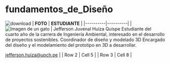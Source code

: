 # fundamentos_de_Diseño
![download](https://github.com/nardyliz12/fundamentos_de_dise-o/assets/151795724/965d7be4-01fb-46f4-9e69-7805768190c4)
| **FOTO** | **ESTUDIANTE** | 
|----------|----------|
| ![Imagen de un gato](https://www.example.com/cat.jpg)    | Jefferson Juvenal Huiza Quispe
Estudiante del cuarto año de la carrera de Ingeniería Ambiental, interesado en el desarrollo de proyectos sostenibles.
Coordinador de diseño y modelado 3D
Encargado del diseño y el modelamiento del prototipo en 3D a desarrollar.

jefferson.huiza@upch.pe   |
| Row 2    | Cell 5   |
| Row 3    | Cell 8   | 

